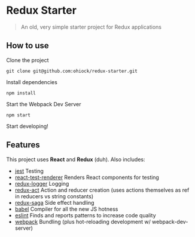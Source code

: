 # Redux Starter

> An old, very simple starter project for Redux applications

## How to use

Clone the project

`git clone git@github.com:ohiock/redux-starter.git`

Install dependencies

`npm install`

Start the Webpack Dev Server

`npm start`

Start developing!

## Features
This project uses **React** and **Redux** (duh). Also includes:
- [jest](https://github.com/facebook/jest) Testing
- [react-test-renderer](https://github.com/facebook/react/tree/master/packages/react-test-renderer) Renders React components for testing
- [redux-logger](https://github.com/evgenyrodionov/redux-logger) Logging
- [redux-act](https://github.com/pauldijou/redux-act) Action and reducer creation (uses actions themselves as ref in reducers vs string constants)
- [redux-saga](https://github.com/redux-saga/redux-saga) Side effect handling
- [babel](https://github.com/babel/babel) Compiler for all the new JS hotness
- [eslint](https://github.com/eslint/eslint) Finds and reports patterns to increase code quality
- [webpack](https://github.com/webpack/webpack) Bundling (plus hot-reloading development w/ webpack-dev-server)
